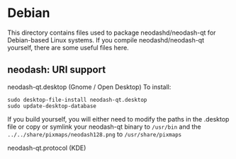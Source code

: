 
Debian
====================
This directory contains files used to package neodashd/neodash-qt
for Debian-based Linux systems. If you compile neodashd/neodash-qt yourself, there are some useful files here.

## neodash: URI support ##


neodash-qt.desktop  (Gnome / Open Desktop)
To install:

	sudo desktop-file-install neodash-qt.desktop
	sudo update-desktop-database

If you build yourself, you will either need to modify the paths in
the .desktop file or copy or symlink your neodash-qt binary to `/usr/bin`
and the `../../share/pixmaps/neodash128.png` to `/usr/share/pixmaps`

neodash-qt.protocol (KDE)
